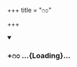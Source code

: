 +++
title = "೧೦"

+++

<div class="js_include" includetitle="true" newlevelforh1="3" unfilled url="/mahAbhAratam/kAvyam/bhAShAntaram/kn/kumAra-vyAsa-bhArata/vishvAsa-prastuti/09_shalya/10/_index.md">
<details open><summary><h3>+೧೦ ...{Loading}...</h3></summary>
</details>
</div>